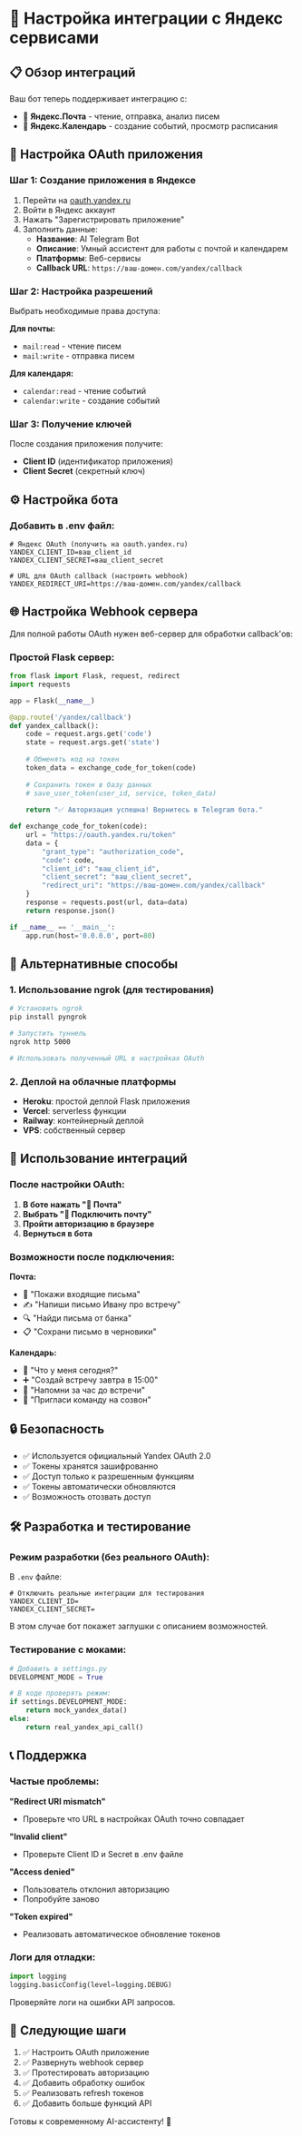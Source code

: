# 🔗 Настройка интеграции с Яндекс сервисами

## 📋 Обзор интеграций

Ваш бот теперь поддерживает интеграцию с:
- 📧 **Яндекс.Почта** - чтение, отправка, анализ писем
- 📅 **Яндекс.Календарь** - создание событий, просмотр расписания

## 🔐 Настройка OAuth приложения

### Шаг 1: Создание приложения в Яндексе

1. Перейти на [oauth.yandex.ru](https://oauth.yandex.ru)
2. Войти в Яндекс аккаунт
3. Нажать "Зарегистрировать приложение"
4. Заполнить данные:
   - **Название**: AI Telegram Bot
   - **Описание**: Умный ассистент для работы с почтой и календарем
   - **Платформы**: Веб-сервисы
   - **Callback URL**: `https://ваш-домен.com/yandex/callback`

### Шаг 2: Настройка разрешений

Выбрать необходимые права доступа:

**Для почты:**
- `mail:read` - чтение писем
- `mail:write` - отправка писем

**Для календаря:**
- `calendar:read` - чтение событий
- `calendar:write` - создание событий

### Шаг 3: Получение ключей

После создания приложения получите:
- **Client ID** (идентификатор приложения)
- **Client Secret** (секретный ключ)

## ⚙️ Настройка бота

### Добавить в .env файл:

```env
# Яндекс OAuth (получить на oauth.yandex.ru)
YANDEX_CLIENT_ID=ваш_client_id
YANDEX_CLIENT_SECRET=ваш_client_secret

# URL для OAuth callback (настроить webhook)
YANDEX_REDIRECT_URI=https://ваш-домен.com/yandex/callback
```

## 🌐 Настройка Webhook сервера

Для полной работы OAuth нужен веб-сервер для обработки callback'ов:

### Простой Flask сервер:

```python
from flask import Flask, request, redirect
import requests

app = Flask(__name__)

@app.route('/yandex/callback')
def yandex_callback():
    code = request.args.get('code')
    state = request.args.get('state')
    
    # Обменять код на токен
    token_data = exchange_code_for_token(code)
    
    # Сохранить токен в базу данных
    # save_user_token(user_id, service, token_data)
    
    return "✅ Авторизация успешна! Вернитесь в Telegram бота."

def exchange_code_for_token(code):
    url = "https://oauth.yandex.ru/token"
    data = {
        "grant_type": "authorization_code",
        "code": code,
        "client_id": "ваш_client_id",
        "client_secret": "ваш_client_secret",
        "redirect_uri": "https://ваш-домен.com/yandex/callback"
    }
    response = requests.post(url, data=data)
    return response.json()

if __name__ == '__main__':
    app.run(host='0.0.0.0', port=80)
```

## 🚀 Альтернативные способы

### 1. Использование ngrok (для тестирования)

```bash
# Установить ngrok
pip install pyngrok

# Запустить туннель
ngrok http 5000

# Использовать полученный URL в настройках OAuth
```

### 2. Деплой на облачные платформы

- **Heroku**: простой деплой Flask приложения
- **Vercel**: serverless функции
- **Railway**: контейнерный деплой
- **VPS**: собственный сервер

## 📱 Использование интеграций

### После настройки OAuth:

1. **В боте нажать "📧 Почта"**
2. **Выбрать "🔗 Подключить почту"**
3. **Пройти авторизацию в браузере**
4. **Вернуться в бота**

### Возможности после подключения:

**Почта:**
- 📨 "Покажи входящие письма"
- ✍️ "Напиши письмо Ивану про встречу"
- 🔍 "Найди письма от банка"
- 📋 "Сохрани письмо в черновики"

**Календарь:**
- 📅 "Что у меня сегодня?"
- ➕ "Создай встречу завтра в 15:00"
- 🔔 "Напомни за час до встречи"
- 👥 "Пригласи команду на созвон"

## 🔒 Безопасность

- ✅ Используется официальный Yandex OAuth 2.0
- ✅ Токены хранятся зашифрованно
- ✅ Доступ только к разрешенным функциям
- ✅ Токены автоматически обновляются
- ✅ Возможность отозвать доступ

## 🛠️ Разработка и тестирование

### Режим разработки (без реального OAuth):

В `.env` файле:
```env
# Отключить реальные интеграции для тестирования
YANDEX_CLIENT_ID=
YANDEX_CLIENT_SECRET=
```

В этом случае бот покажет заглушки с описанием возможностей.

### Тестирование с моками:

```python
# Добавить в settings.py
DEVELOPMENT_MODE = True

# В коде проверять режим:
if settings.DEVELOPMENT_MODE:
    return mock_yandex_data()
else:
    return real_yandex_api_call()
```

## 📞 Поддержка

### Частые проблемы:

**"Redirect URI mismatch"**
- Проверьте что URL в настройках OAuth точно совпадает

**"Invalid client"**
- Проверьте Client ID и Secret в .env файле

**"Access denied"**
- Пользователь отклонил авторизацию
- Попробуйте заново

**"Token expired"**
- Реализовать автоматическое обновление токенов

### Логи для отладки:

```python
import logging
logging.basicConfig(level=logging.DEBUG)
```

Проверяйте логи на ошибки API запросов.

## 🎯 Следующие шаги

1. ✅ Настроить OAuth приложение
2. ✅ Развернуть webhook сервер  
3. ✅ Протестировать авторизацию
4. ✅ Добавить обработку ошибок
5. ✅ Реализовать refresh токенов
6. ✅ Добавить больше функций API

Готовы к современному AI-ассистенту! 🚀
